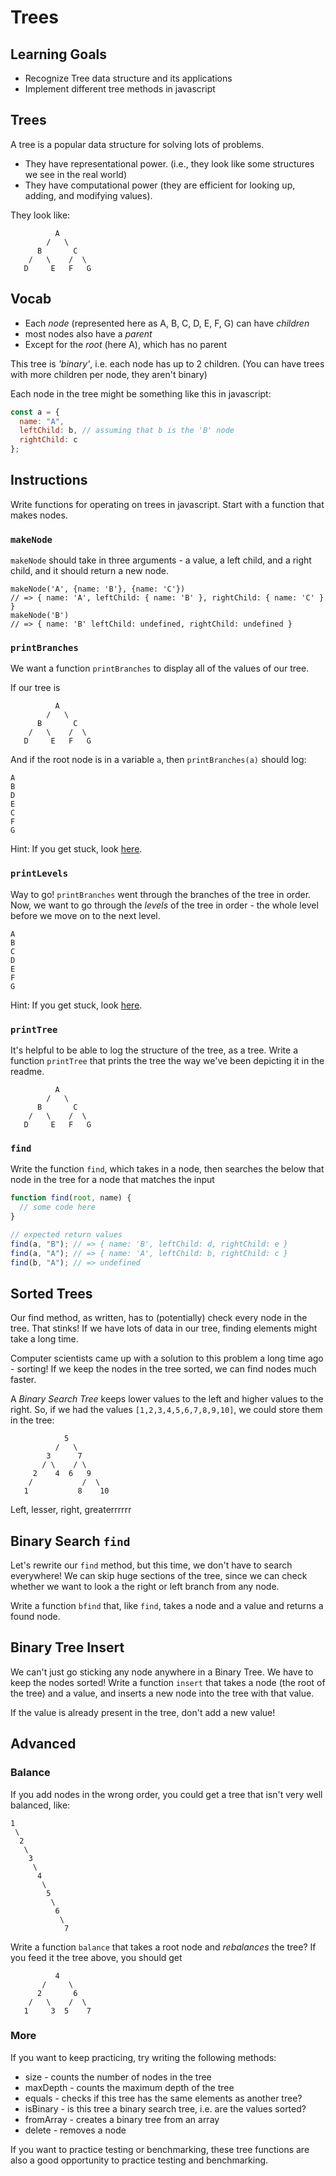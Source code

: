 # Trees

## Learning Goals

- Recognize Tree data structure and its applications
- Implement different tree methods in javascript

## Trees

A tree is a popular data structure for solving lots of problems.

- They have representational power. (i.e., they look like some structures we see in the real world)
- They have computational power (they are efficient for looking up, adding, and modifying values).

They look like:

```
          A
        /   \
      B       C
    /   \    /  \
   D     E   F   G
```

## Vocab

- Each _node_ (represented here as A, B, C, D, E, F, G) can have _children_
- most nodes also have a _parent_
- Except for the _root_ (here A), which has no parent

This tree is _'binary'_, i.e. each node has up to 2 children.
(You can have trees with more children per node, they aren't binary)

Each node in the tree might be something like this in javascript:

```js
const a = {
  name: "A",
  leftChild: b, // assuming that b is the 'B' node
  rightChild: c
};
```

## Instructions

Write functions for operating on trees in javascript. Start with a function that makes nodes.

### `makeNode`

`makeNode` should take in three arguments - a value, a left child, and a right child, and it should return a new node.

```
makeNode('A', {name: 'B'}, {name: 'C'})
// => { name: 'A', leftChild: { name: 'B' }, rightChild: { name: 'C' } }
makeNode('B')
// => { name: 'B' leftChild: undefined, rightChild: undefined }
```

### `printBranches`

We want a function `printBranches` to display all of the values of our tree.

If our tree is

```
          A
        /   \
      B       C
    /   \    /  \
   D     E   F   G
```

And if the root node is in a variable `a`, then `printBranches(a)` should log:

```
A
B
D
E
C
F
G
```

Hint: If you get stuck, look [here](https://en.wikipedia.org/wiki/Depth-first_search).

### `printLevels`

Way to go! `printBranches` went through the branches of the tree in order. Now, we want to go through the _levels_ of the tree in order - the whole level before we move on to the next level.

```
A
B
C
D
E
F
G
```

Hint: If you get stuck, look [here](https://en.wikipedia.org/wiki/Breadth-first_search).

### `printTree`

It's helpful to be able to log the structure of the tree, as a tree. Write a function `printTree` that prints the tree the way we've been depicting it in the readme.

```
          A
        /   \
      B       C
    /   \    /  \
   D     E   F   G
```

### `find`

Write the function `find`, which takes in a node, then searches the below that node in the tree for a node that matches the input

```js
function find(root, name) {
  // some code here
}

// expected return values
find(a, "B"); // => { name: 'B', leftChild: d, rightChild: e }
find(a, "A"); // => { name: 'A', leftChild: b, rightChild: c }
find(b, "A"); // => undefined
```

## Sorted Trees

Our find method, as written, has to (potentially) check every node in the tree. That stinks! If we have lots of data in our tree, finding elements might take a long time.

Computer scientists came up with a solution to this problem a long time ago - sorting! If we keep the nodes in the tree sorted, we can find nodes much faster.

A _Binary Search Tree_ keeps lower values to the left and higher values to the right. So, if we had the values `[1,2,3,4,5,6,7,8,9,10]`, we could store them in the tree:

```
            5
          /   \
        3      7
       / \    / \
     2    4  6   9
    /           /  \
   1           8    10
```

Left, lesser, right, greaterrrrrr

## Binary Search `find`

Let's rewrite our `find` method, but this time, we don't have to search everywhere! We can skip huge sections of the tree, since we can check whether we want to look a the right or left branch from any node.

Write a function `bfind` that, like `find`, takes a node and a value and returns a found node.

## Binary Tree Insert

We can't just go sticking any node anywhere in a Binary Tree. We have to keep the nodes sorted! Write a function `insert` that takes a node (the root of the tree) and a value, and inserts a new node into the tree with that value.

If the value is already present in the tree, don't add a new value!

## Advanced

### Balance

If you add nodes in the wrong order, you could get a tree that isn't very well balanced, like:

```
1
 \
  2
   \
    3
     \
      4
       \
        5
         \
          6
           \
            7
```

Write a function `balance` that takes a root node and _rebalances_ the tree? If you feed it the tree above, you should get

```
          4
       /     \
      2       6
    /   \    /  \
   1     3  5    7
```

### More

If you want to keep practicing, try writing the following methods:

- size - counts the number of nodes in the tree
- maxDepth - counts the maximum depth of the tree
- equals - checks if this tree has the same elements as another tree?
- isBinary - is this tree a binary search tree, i.e. are the values sorted?
- fromArray - creates a binary tree from an array
- delete - removes a node

If you want to practice testing or benchmarking, these tree functions are also a good opportunity to practice testing and benchmarking.
